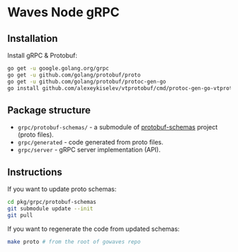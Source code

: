# Waves Node gRPC

## Installation

Install gRPC & Protobuf:

```bash
go get -u google.golang.org/grpc
go get -u github.com/golang/protobuf/proto
go get -u github.com/golang/protobuf/protoc-gen-go
go install github.com/alexeykiselev/vtprotobuf/cmd/protoc-gen-go-vtproto@main
```

## Package structure

* `grpc/protobuf-schemas/` - a submodule of [protobuf-schemas](https://github.com/wavesplatform/protobuf-schemas) project (proto files).
* `grpc/generated` - code generated from proto files.
* `grpc/server` - gRPC server implementation (API).

## Instructions

If you want to update proto schemas:

```bash
cd pkg/grpc/protobuf-schemas
git submodule update --init
git pull
```

If you want to regenerate the code from updated schemas:

```bash
make proto # from the root of gowaves repo
```
